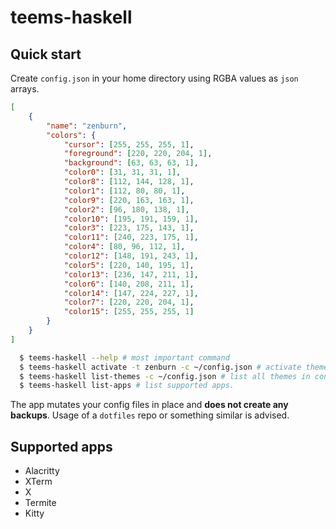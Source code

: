 # teems-haskell

## Quick start

Create `config.json` in your home directory using RGBA values as `json` arrays.

```json
[
    {
        "name": "zenburn",
        "colors": {
            "cursor": [255, 255, 255, 1],
            "foreground": [220, 220, 204, 1],
            "background": [63, 63, 63, 1],
            "color0": [31, 31, 31, 1],
            "color8": [112, 144, 128, 1],
            "color1": [112, 80, 80, 1],
            "color9": [220, 163, 163, 1],
            "color2": [96, 180, 138, 1],
            "color10": [195, 191, 159, 1],
            "color3": [223, 175, 143, 1],
            "color11": [240, 223, 175, 1],
            "color4": [80, 96, 112, 1],
            "color12": [148, 191, 243, 1],
            "color5": [220, 140, 195, 1],
            "color13": [236, 147, 211, 1],
            "color6": [140, 208, 211, 1],
            "color14": [147, 224, 227, 1],
            "color7": [220, 220, 204, 1],
            "color15": [255, 255, 255, 1]
        }
    }
]
```

```sh
  $ teems-haskell --help # most important command
  $ teems-haskell activate -t zenburn -c ~/config.json # activate theme -t from config file -c
  $ teems-haskell list-themes -c ~/config.json # list all themes in config file
  $ teems-haskell list-apps # list supported apps.
```

The app mutates your config files in place and **does not create any backups**. Usage of a `dotfiles` repo or something similar is advised.

## Supported apps

- Alacritty
- XTerm
- X
- Termite
- Kitty
